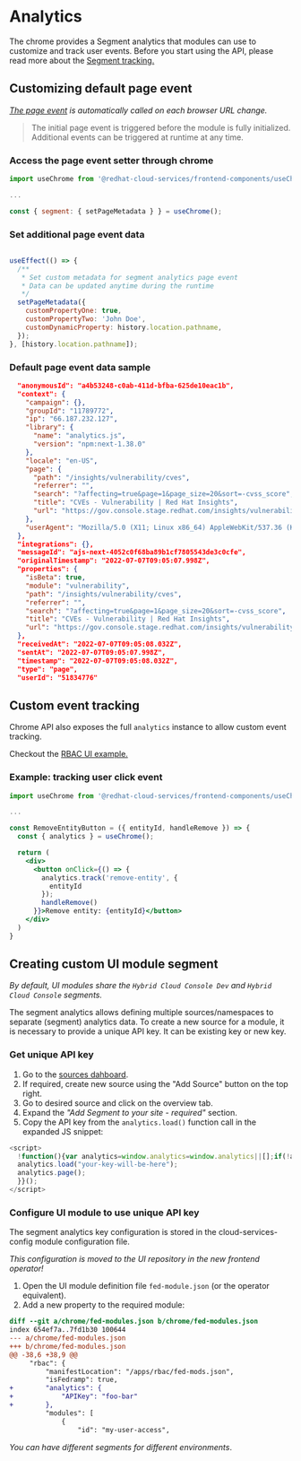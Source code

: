 # Analytics

The chrome provides a Segment analytics  that modules can use to customize and track user events. Before you start using the API, please read more about the <a href="https://segment.com/docs/connections/sources/catalog/libraries/website/javascript/#basic-tracking-methods" target="_blank">Segment tracking.</a>

## Customizing default page event

*<a href="https://segment.com/docs/connections/sources/catalog/libraries/website/javascript/#page" target="_blank">The page event</a> is automatically called on each browser URL change.*

> The initial page event is triggered before the module is fully initialized. Additional events can be triggered at runtime at any time.

### Access the page event setter through chrome

```jsx
import useChrome from '@redhat-cloud-services/frontend-components/useChrome';

...

const { segment: { setPageMetadata } } = useChrome();
``` 

### Set additional page event data

```jsx

useEffect(() => {
  /**
   * Set custom metadata for segment analytics page event
   * Data can be updated anytime during the runtime
   */
  setPageMetadata({
    customPropertyOne: true,
    customPropertyTwo: 'John Doe',
    customDynamicProperty: history.location.pathname,
  });
}, [history.location.pathname]);

```

### Default page event data sample

```json
  "anonymousId": "a4b53248-c0ab-411d-bfba-625de10eac1b",
  "context": {
    "campaign": {},
    "groupId": "11789772",
    "ip": "66.187.232.127",
    "library": {
      "name": "analytics.js",
      "version": "npm:next-1.38.0"
    },
    "locale": "en-US",
    "page": {
      "path": "/insights/vulnerability/cves",
      "referrer": "",
      "search": "?affecting=true&page=1&page_size=20&sort=-cvss_score",
      "title": "CVEs - Vulnerability | Red Hat Insights",
      "url": "https://gov.console.stage.redhat.com/insights/vulnerability/cves?affecting=true&page=1&page_size=20&sort=-cvss_score"
    },
    "userAgent": "Mozilla/5.0 (X11; Linux x86_64) AppleWebKit/537.36 (KHTML, like Gecko) Chrome/101.0.4951.54 Safari/537.36"
  },
  "integrations": {},
  "messageId": "ajs-next-4052c0f68ba89b1cf7805543de3c0cfe",
  "originalTimestamp": "2022-07-07T09:05:07.998Z",
  "properties": {
    "isBeta": true,
    "module": "vulnerability",
    "path": "/insights/vulnerability/cves",
    "referrer": "",
    "search": "?affecting=true&page=1&page_size=20&sort=-cvss_score",
    "title": "CVEs - Vulnerability | Red Hat Insights",
    "url": "https://gov.console.stage.redhat.com/insights/vulnerability/cves?affecting=true&page=1&page_size=20&sort=-cvss_score"
  },
  "receivedAt": "2022-07-07T09:05:08.032Z",
  "sentAt": "2022-07-07T09:05:07.998Z",
  "timestamp": "2022-07-07T09:05:08.032Z",
  "type": "page",
  "userId": "51834776"
```

## Custom event tracking

Chrome API also exposes the full `analytics` instance to allow custom event tracking.

Checkout the <a href="https://github.com/RedHatInsights/insights-rbac-ui/pull/1188" target="_blank">RBAC UI example.</a>

### Example: tracking user click event

```jsx
import useChrome from '@redhat-cloud-services/frontend-components/useChrome';

...

const RemoveEntityButton = ({ entityId, handleRemove }) => {
  const { analytics } = useChrome();

  return (
    <div>
      <button onClick={() => {
        analytics.track('remove-entity', {
          entityId
        });
        handleRemove()
      }}>Remove entity: {entityId}</button>
    </div>
  )
}

```

## Creating custom UI module segment

*By default, UI modules share the `Hybrid Cloud Console Dev` and `Hybrid Cloud Console` segments.*

The segment analytics allows defining multiple sources/namespaces to separate (segment) analytics data. To create a new source for a module, it is necessary to provide a unique API key. It can be existing key or new key.

### Get unique API key

1. Go to the <a href="https://app.segment.com/redhat-devtools/sources" target="_blank">sources dahboard</a>.
2. If required, create new source using the "Add Source" button on the top right.
3. Go to desired source and click on the overview tab.
4. Expand the *"Add Segment to your site - required"* section.
5. Copy the API key from the `analytics.load()` function call in the expanded JS snippet: 
```js
<script>
  !function(){var analytics=window.analytics=window.analytics||[];if(!analytics.initialize)if(analytics.invoked)window.console&&console.error&&console.error("Segment snippet included twice.");else{analytics.invoked=!0;analytics.methods=["trackSubmit","trackClick","trackLink","trackForm","pageview","identify","reset","group","track","ready","alias","debug","page","once","off","on","addSourceMiddleware","addIntegrationMiddleware","setAnonymousId","addDestinationMiddleware"];analytics.factory=function(e){return function(){var t=Array.prototype.slice.call(arguments);t.unshift(e);analytics.push(t);return analytics}};for(var e=0;e<analytics.methods.length;e++){var key=analytics.methods[e];analytics[key]=analytics.factory(key)}analytics.load=function(key,e){var t=document.createElement("script");t.type="text/javascript";t.async=!0;t.src="https://cdn.segment.com/analytics.js/v1/" + key + "/analytics.min.js";var n=document.getElementsByTagName("script")[0];n.parentNode.insertBefore(t,n);analytics._loadOptions=e};analytics._writeKey="your-key-will-be-here";;analytics.SNIPPET_VERSION="4.15.3";
  analytics.load("your-key-will-be-here");
  analytics.page();
  }}();
</script>

```

### Configure UI module to use unique API key

The segment analytics key configuration is stored in the cloud-services-config module configuration file.

*This configuration is moved to the UI repository in the new frontend operator!*

1. Open the UI module definition file `fed-module.json` (or the operator equivalent).
2. Add a new property to the required module:

```diff
diff --git a/chrome/fed-modules.json b/chrome/fed-modules.json
index 654ef7a..7fd1b30 100644
--- a/chrome/fed-modules.json
+++ b/chrome/fed-modules.json
@@ -38,6 +38,9 @@
     "rbac": {
         "manifestLocation": "/apps/rbac/fed-mods.json",
         "isFedramp": true,
+        "analytics": {
+            "APIKey": "foo-bar"
+        },
         "modules": [
             {
                 "id": "my-user-access",

```

*You can have different segments for different environments*.
